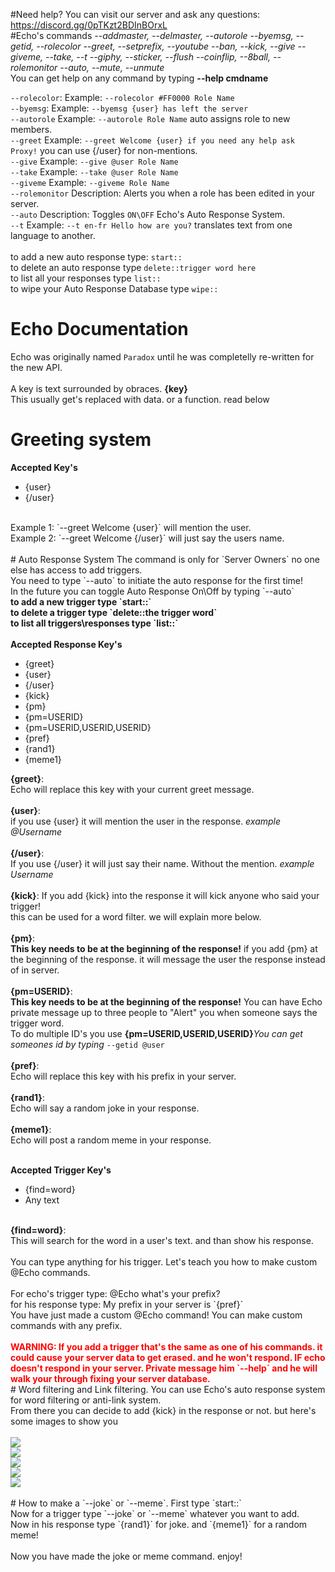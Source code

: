 #Need help?
You can visit our server and ask any questions: https://discord.gg/0pTKzt2BDInBOrxL
<Br>
#Echo's commands
<i>
--addmaster, --delmaster, --autorole
--byemsg, --getid, --rolecolor
--greet, --setprefix, --youtube
--ban, --kick, --give
--giveme, --take, --t
--giphy, --sticker, --flush
--coinflip, --8ball, --rolemonitor
--auto, --mute, --unmute
</i><Br>
You can get help on any command by typing <b>--help cmdname</b><br>

`--rolecolor`: Example: `--rolecolor #FF0000 Role Name`<br>
`--byemsg`: Example: `--byemsg {user} has left the server`<br>
`--autorole` Example: `--autorole Role Name` auto assigns role to new members.<br>
`--greet` Example: `--greet Welcome {user} if you need any help ask Proxy!` you can use {/user} for non-mentions.<br>
`--give` Example: `--give @user Role Name`<br>
`--take` Example: `--take @user Role Name`<br>
`--giveme` Example: `--giveme Role Name`<br>
`--rolemonitor` Description: Alerts you when a role has been edited in your server.<br>
`--auto` Description: Toggles `ON\OFF` Echo's Auto Response System.<br>
`--t` Example: `--t en-fr Hello how are you?` translates text from one language to another.<br>
<br>
to add a new auto response type: `start::`<br>
to delete an auto response type `delete::trigger word here`<br>
to list all your responses type `list::`<br>
to wipe your Auto Response Database type `wipe::`<br>

# Echo Documentation
Echo was originally named `Paradox` until he was completelly re-written for the new API.<br>
<Br>
A key is text surrounded by obraces. <b>{key}</b><br>
This usually get's replaced with data. or a function. read below<br>
# Greeting system
<b>Accepted Key's</b>
<ul>
  <li>{user}</li>
  <li>{/user}</li>
</ul>
<br>
Example 1: `--greet Welcome {user}` will mention the user.<br>
Example 2: `--greet Welcome {/user}` will just say the users name.<br>
<br>
# Auto Response System
The command is only for `Server Owners` no one else has access to add triggers.<br>
You need to type `--auto` to initiate the auto response for the first time!<br>
In the future you can toggle Auto Response On\Off by typing `--auto`<br>
<B>to add a new trigger type `start::`<br>
to delete a trigger type `delete::the trigger word`<br>
to list all triggers\responses type `list::`<br>
</b>
<br>
<b>Accepted Response Key's</b>
<ul>
  <li>{greet}</li>
  <li>{user}</li>
  <li>{/user}</li>
  <li>{kick}</li>
  <li>{pm}</li>
  <li>{pm=USERID}</li>
  <li>{pm=USERID,USERID,USERID}</li>
  <li>{pref}</li>
  <li>{rand1}</li>
  <li>{meme1}</li>
</ul>

<b>{greet}</b>:<br>
Echo will replace this key with your current greet message.<br>
<br>
<b>{user}</b>:<br>
if you use {user} it will mention the user in the response. <i>example @Username</i><br>
<br>
<b>{/user}</b>:<br>
If you use {/user} it will just say their name. Without the mention. <i>example Username</i><br>
<br>
<b>{kick}</b>:
If you add {kick} into the response it will kick anyone who said your trigger!<br>
this can be used for a word filter. we will explain more below.<br>
<br>
<b>{pm}</b>:<br>
<b>This key needs to be at the beginning of the response!</b> if you add {pm} at the beginning of the response. it will message the user the response instead of in server.<br>
<br>
<b>{pm=USERID}</b>:<br>
<b>This key needs to be at the beginning of the response!</b> You can have Echo private message up to three people to "Alert" you when someone says the trigger word.<br>
To do multiple ID's you use <b>{pm=USERID,USERID,USERID}</b><i>You can get someones id by typing</i> `--getid @user`<br>
<br>
<b>{pref}</b>:<br>
Echo will replace this key with his prefix in your server.<br>
<br>
<b>{rand1}</b>:<br>
Echo will say a random joke in your response.<Br>
<br>
<b>{meme1}</b>:<br>
Echo will post a random meme in your response.<br>
<br>

<b>Accepted Trigger Key's</b>
<ul>
  <li>{find=word}</li>
  <li>Any text</li>
</ul>
<br>
<b>{find=word}</b>:<br>
This will search for the word in a user's text. and than show his response.<br>
<Br>
You can type anything for his trigger. Let's teach you how to make custom @Echo commands.<br>
<br>
For echo's trigger type: @Echo what's your prefix?<Br>
for his response type: My prefix in your server is `{pref}`<br>
You have just made a custom @Echo command! You can make custom commands with any prefix.<br>
<br>
<b><font color="red">WARNING: If you add a trigger that's the same as one of his commands. it could cause your server data to get erased. and he won't respond. IF echo doesn't respond in your server. Private message him `--help` and he will walk your through
fixing your server database.</font></b>
<Br>
# Word filtering and Link filtering.
You can use Echo's auto response system for word filtering or anti-link system.<br>
From there you can decide to add {kick} in the response or not. but here's some images to show you<br>
<br>
<img src="https://github.com/proxikal/Echo/blob/master/word_filter_howto.PNG"><br>
<img src="https://github.com/proxikal/Echo/blob/master/word_filter_kick_howto.PNG"><br>
<img src="https://github.com/proxikal/Echo/blob/master/antilink_howto.PNG"><br>
<img src="https://github.com/proxikal/Echo/blob/master/antilink2_howto.PNG"><br>
<img src="https://github.com/proxikal/Echo/blob/master/delete_example.PNG">
<br>
<br>
# How to make a `--joke` or `--meme`.
First type `start::`<br>
Now for a trigger type `--joke` or `--meme` whatever you want to add.<br>
Now in his response type `{rand1}` for joke. and `{meme1}` for a random meme!<br>
<br>
Now you have made the joke or meme command. enjoy!
